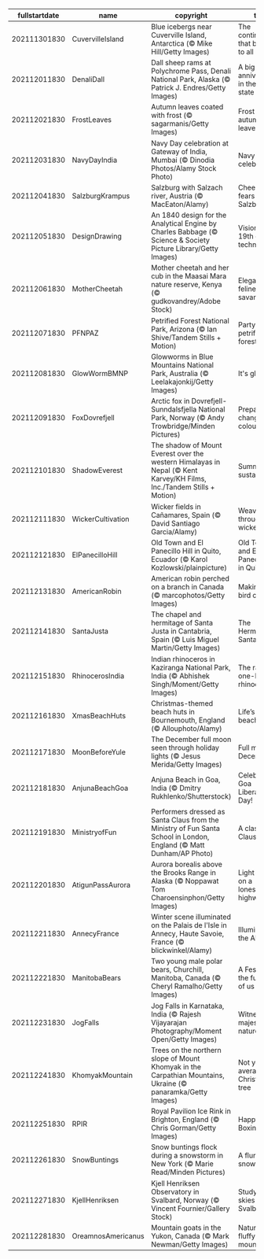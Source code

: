 |fullstartdate|name|copyright|title|image|
|--|--|--|--|--|
202111301830|CuvervilleIsland|Blue icebergs near Cuverville Island, Antarctica (© Mike Hill/Getty Images)|The continent that belongs to all of us|![](/en-IN/2021/12/202111301830CuvervilleIsland.jpg)|
202112011830|DenaliDall|Dall sheep rams at Polychrome Pass, Denali National Park, Alaska (© Patrick J. Endres/Getty Images)|A big anniversary in the biggest state|![](/en-IN/2021/12/202112011830DenaliDall.jpg)|
202112021830|FrostLeaves|Autumn leaves coated with frost (© sagarmanis/Getty Images)|Frost on autumn leaves|![](/en-IN/2021/12/202112021830FrostLeaves.jpg)|
202112031830|NavyDayIndia|Navy Day celebration at Gateway of India, Mumbai (© Dinodia Photos/Alamy Stock Photo)|Navy Day celebrations|![](/en-IN/2021/12/202112031830NavyDayIndia.jpg)|
202112041830|SalzburgKrampus|Salzburg with Salzach river, Austria (© MacEaton/Alamy)|Cheers and fears in Salzburg|![](/en-IN/2021/12/202112041830SalzburgKrampus.jpg)|
202112051830|DesignDrawing|An 1840 design for the Analytical Engine by Charles Babbage (© Science & Society Picture Library/Getty Images)|Visionary 19th century technology|![](/en-IN/2021/12/202112051830DesignDrawing.jpg)|
202112061830|MotherCheetah|Mother cheetah and her cub in the Maasai Mara nature reserve, Kenya (© gudkovandrey/Adobe Stock)|Elegant felines of the savannah|![](/en-IN/2021/12/202112061830MotherCheetah.jpg)|
202112071830|PFNPAZ|Petrified Forest National Park, Arizona (© Ian Shive/Tandem Stills + Motion)|Party in the petrified forest|![](/en-IN/2021/12/202112071830PFNPAZ.jpg)|
202112081830|GlowWormBMNP|Glowworms in Blue Mountains National Park, Australia (© Leelakajonkij/Getty Images)|It's glow time|![](/en-IN/2021/12/202112081830GlowWormBMNP.jpg)|
202112091830|FoxDovrefjell|Arctic fox in Dovrefjell-Sunndalsfjella National Park, Norway (© Andy Trowbridge/Minden Pictures)|Preparing to change its colour|![](/en-IN/2021/12/202112091830FoxDovrefjell.jpg)|
202112101830|ShadowEverest|The shadow of Mount Everest over the western Himalayas in Nepal (© Kent Karvey/KH Films, Inc./Tandem Stills + Motion)|Summiting sustainably|![](/en-IN/2021/12/202112101830ShadowEverest.jpg)|
202112111830|WickerCultivation|Wicker fields in Cañamares, Spain (© David Santiago Garcia/Alamy)|Weaving through wicker fields|![](/en-IN/2021/12/202112111830WickerCultivation.jpg)|
202112121830|ElPanecilloHill|Old Town and El Panecillo Hill in Quito, Ecuador (© Karol Kozlowski/plainpicture)|Old Town and El Panecillo Hill in Quito|![](/en-IN/2021/12/202112121830ElPanecilloHill.jpg)|
202112131830|AmericanRobin|American robin perched on a branch in Canada (© marcophotos/Getty Images)|Making every bird count|![](/en-IN/2021/12/202112131830AmericanRobin.jpg)|
202112141830|SantaJusta|The chapel and hermitage of Santa Justa in Cantabria, Spain (© Luis Miguel Martin/Getty Images)|The Hermitage of Santa Justa|![](/en-IN/2021/12/202112141830SantaJusta.jpg)|
202112151830|RhinocerosIndia|Indian rhinoceros in Kaziranga National Park, India (© Abhishek Singh/Moment/Getty Images)|The rare one-horned rhinoceros|![](/en-IN/2021/12/202112151830RhinocerosIndia.jpg)|
202112161830|XmasBeachHuts|Christmas-themed beach huts in Bournemouth, England (© Allouphoto/Alamy)|Life’s a beach... hut|![](/en-IN/2021/12/202112161830XmasBeachHuts.jpg)|
202112171830|MoonBeforeYule|The December full moon seen through holiday lights (© Jesus Merida/Getty Images)|Full moon in December|![](/en-IN/2021/12/202112171830MoonBeforeYule.jpg)|
202112181830|AnjunaBeachGoa|Anjuna Beach in Goa, India (© Dmitry Rukhlenko/Shutterstock)|Celebrating Goa Liberation Day!|![](/en-IN/2021/12/202112181830AnjunaBeachGoa.jpg)|
202112191830|MinistryofFun|Performers dressed as Santa Claus from the Ministry of Fun Santa School in London, England (© Matt Dunham/AP Photo)|A class of Clauses|![](/en-IN/2021/12/202112191830MinistryofFun.jpg)|
202112201830|AtigunPassAurora|Aurora borealis above the Brooks Range in Alaska (© Noppawat Tom Charoensinphon/Getty Images)|Light show on a lonesome highway|![](/en-IN/2021/12/202112201830AtigunPassAurora.jpg)|
202112211830|AnnecyFrance|Winter scene illuminated on the Palais de l'Isle in Annecy, Haute Savoie, France (© blickwinkel/Alamy)|Illuminating the Alps|![](/en-IN/2021/12/202112211830AnnecyFrance.jpg)|
202112221830|ManitobaBears|Two young male polar bears, Churchill, Manitoba, Canada (© Cheryl Ramalho/Getty Images)|A Festivus for the fuzziest of us|![](/en-IN/2021/12/202112221830ManitobaBears.jpg)|
202112231830|JogFalls|Jog Falls in Karnataka, India (© Rajesh Vijayarajan Photography/Moment Open/Getty Images)|Witness the majesty of nature|![](/en-IN/2021/12/202112231830JogFalls.jpg)|
202112241830|KhomyakMountain|Trees on the northern slope of Mount Khomyak in the Carpathian Mountains, Ukraine (© panaramka/Getty Images)|Not your average Christmas tree|![](/en-IN/2021/12/202112241830KhomyakMountain.jpg)|
202112251830|RPIR|Royal Pavilion Ice Rink in Brighton, England (© Chris Gorman/Getty Images)|Happy Boxing Day!|![](/en-IN/2021/12/202112251830RPIR.jpg)|
202112261830|SnowBuntings|Snow buntings flock during a snowstorm in New York (© Marie Read/Minden Pictures)|A flurry of snowflakes|![](/en-IN/2021/12/202112261830SnowBuntings.jpg)|
202112271830|KjellHenriksen|Kjell Henriksen Observatory in Svalbard, Norway (© Vincent Fournier/Gallery Stock)|Studying the skies in Svalbard|![](/en-IN/2021/12/202112271830KjellHenriksen.jpg)|
202112281830|OreamnosAmericanus|Mountain goats in the Yukon, Canada (© Mark Newman/Getty Images)|Nature's fluffy mountaineers|![](/en-IN/2021/12/202112281830OreamnosAmericanus.jpg)|

